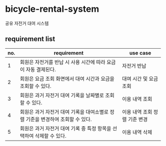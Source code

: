 # bicycle-rental-system
공유 자전거 대여 시스템

## requirement list

| no. | requirement | use case |
|-----|-------------|----------|
| 1 | 회원은 자전거를 반납 시 사용 시간에 따라 요금이 자동 결제된다. | 자전거 반납 |
| 2 | 회원은 요금 조회 화면에서 대여 시간과 요금을 조회할 수 있다. | 대여 시간 및 요금 조회 |
| 3 | 회원은 과거 자전거 대여 기록을 날짜별로 조회할 수 있다. | 이용 내역 조회 |
| 4 | 회원은 과거 자전거 대여 기록을 대여소별로 정렬 기준을 변경하여 조회할 수 있다. | 이용 내역 조회 정렬 기준 변경 |
| 5 | 회원은 과거 자전거 대여 기록 중 특정 항목을 선택하여 삭제할 수 있다. | 이용 내역 삭제 |